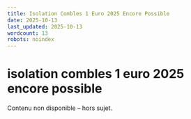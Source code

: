 ```yaml
---
title: Isolation Combles 1 Euro 2025 Encore Possible
date: 2025-10-13
last_updated: 2025-10-13
wordcount: 13
robots: noindex
---
```


# isolation combles 1 euro 2025 encore possible

Contenu non disponible – hors sujet.